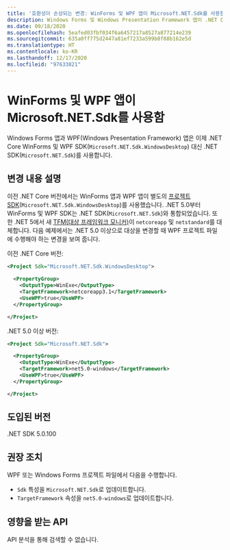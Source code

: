 ```yaml
---
title: '호환성이 손상되는 변경: WinForms 및 WPF 앱이 Microsoft.NET.Sdk를 사용함'
description: Windows Forms 및 Windows Presentation Framework 앱이 .NET Core WinForms 및 WPF SDK 대신 .NET SDK를 사용하는 .NET 5.0의 호환성이 손상되는 변경에 대해 알아봅니다.
ms.date: 09/18/2020
ms.openlocfilehash: 5eafed03fbf034f6a6457217a8527a877214e239
ms.sourcegitcommit: 635a0ff775d2447a81ef7233a599b8f88b162e5d
ms.translationtype: HT
ms.contentlocale: ko-KR
ms.lasthandoff: 12/17/2020
ms.locfileid: "97633821"
---
```

# <a name="winforms-and-wpf-apps-use-microsoftnetsdk"></a>WinForms 및 WPF 앱이 Microsoft.NET.Sdk를 사용함

Windows Forms 앱과 WPF(Windows Presentation Framework) 앱은 이제 .NET Core WinForms 및 WPF SDK(`Microsoft.NET.Sdk.WindowsDesktop`) 대신 .NET SDK(`Microsoft.NET.Sdk`)를 사용합니다.

## <a name="change-description"></a>변경 내용 설명

이전 .NET Core 버전에서는 WinForms 앱과 WPF 앱이 별도의 [프로젝트 SDK](../../../project-sdk/overview.md)(`Microsoft.NET.Sdk.WindowsDesktop`)를 사용했습니다. .NET 5.0부터 WinForms 및 WPF SDK는 .NET SDK(`Microsoft.NET.Sdk`)와 통합되었습니다. 또한 .NET 5에서 새 [TFM(대상 프레임워크 모니커)](../../../../standard/frameworks.md)이 `netcoreapp` 및 `netstandard`를 대체합니다. 다음 예제에서는 .NET 5.0 이상으로 대상을 변경할 때 WPF 프로젝트 파일에 수행해야 하는 변경을 보여 줍니다.

이전 .NET Core 버전:

```xml
<Project Sdk="Microsoft.NET.Sdk.WindowsDesktop">

  <PropertyGroup>
    <OutputType>WinExe</OutputType>
    <TargetFramework>netcoreapp3.1</TargetFramework>
    <UseWPF>true</UseWPF>
  </PropertyGroup>

</Project>
```

.NET 5.0 이상 버전:

```xml
<Project Sdk="Microsoft.NET.Sdk">

  <PropertyGroup>
    <OutputType>WinExe</OutputType>
    <TargetFramework>net5.0-windows</TargetFramework>
    <UseWPF>true</UseWPF>
  </PropertyGroup>

</Project>
```

## <a name="version-introduced"></a>도입된 버전

.NET SDK 5.0.100

## <a name="recommended-action"></a>권장 조치

WPF 또는 Windows Forms 프로젝트 파일에서 다음을 수행합니다.

- `Sdk` 특성을 `Microsoft.NET.Sdk`로 업데이트합니다.
- `TargetFramework` 속성을 `net5.0-windows`로 업데이트합니다.

## <a name="affected-apis"></a>영향을 받는 API

API 분석을 통해 검색할 수 없습니다.

<!--

### Affected APIs

Not detectable via API analysis.

### Category

- Windows Forms
- Windows Presentation Framework (WPF)

-->
